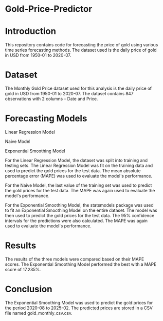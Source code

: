 # Gold-Price-Predictor
# Introduction

This repository contains code for forecasting the price of gold using various time series forecasting methods. The dataset used is the daily price of gold in USD from 1950-01 to 2020-07.

# Dataset

The Monthly Gold Price dataset used for this analysis is the daily price of gold in USD from 1950-01 to 2020-07. The dataset contains 847 observations with 2 columns - Date and Price.

# Forecasting Models

Linear Regression Model

Naive Model

Exponential Smoothing Model

For the Linear Regression Model, the dataset was split into training and testing sets. The Linear Regression Model was fit on the training data and used to predict the gold prices for the test data. The mean absolute percentage error (MAPE) was used to evaluate the model's performance.

For the Naive Model, the last value of the training set was used to predict the gold prices for the test data. The MAPE was again used to evaluate the model's performance.

For the Exponential Smoothing Model, the statsmodels package was used to fit an Exponential Smoothing Model on the entire dataset. The model was then used to predict the gold prices for the test data. The 95% confidence intervals for the predictions were also calculated. The MAPE was again used to evaluate the model's performance.

# Results

The results of the three models were compared based on their MAPE scores. The Exponential Smoothing Model performed the best with a MAPE score of 17.235%.

# Conclusion

The Exponential Smoothing Model was used to predict the gold prices for the period 2020-08 to 2025-02. The predicted prices are stored in a CSV file named gold_monthly_csv.csv.

